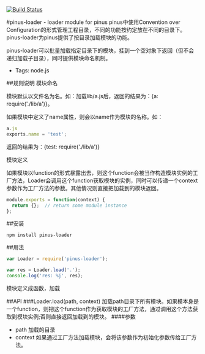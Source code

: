[![Build Status](https://travis-ci.org/node-pinus/pinus-loader.svg?branch=master)](https://travis-ci.org/node-pinus/pinus-loader)

#pinus-loader - loader module for pinus
pinus中使用Convention over Configuration的形式管理工程目录，不同的功能按约定放在不同的目录下。pinus-loader为pinus提供了按目录加载模块的功能。

pinus-loader可以批量加载指定目录下的模块，挂到一个空对象下返回（但不会递归加载子目录），同时提供模块命名机制。

+ Tags: node.js

##规则说明
模块命名

模块默认以文件名为名。如：加载lib/a.js后，返回的结果为：{a: require('./lib/a')}。

如果模块中定义了name属性，则会以name作为模块的名称。如：
```javascript
a.js
exports.name = 'test';
```
返回的结果为：{test: require('./lib/a')}

模块定义

如果模块以function的形式暴露出去，则这个function会被当作构造模块实例的工厂方法，Loader会调用这个function获取模块的实例，同时可以传递一个context参数作为工厂方法的参数。其他情况则直接把加载到的模块返回。
```javascript
module.exports = function(context) {
  return {};  // return some module instance
};
```

##安装
```
npm install pinus-loader
```

##用法
``` javascript
var Loader = require('pinus-loader');

var res = Loader.load('.');
console.log('res: %j', res);
```
模块定义成函数，加载

##API
###Loader.load(path, context)
加载path目录下所有模块。如果模本身是一个function，则把这个function作为获取模块的工厂方法，通过调用这个方法获取到模块实例;否则直接返回加载到的模块。
####参数
+ path 加载的目录
+ context 如果通过工厂方法加载模块，会将该参数作为初始化参数传给工厂方法。
